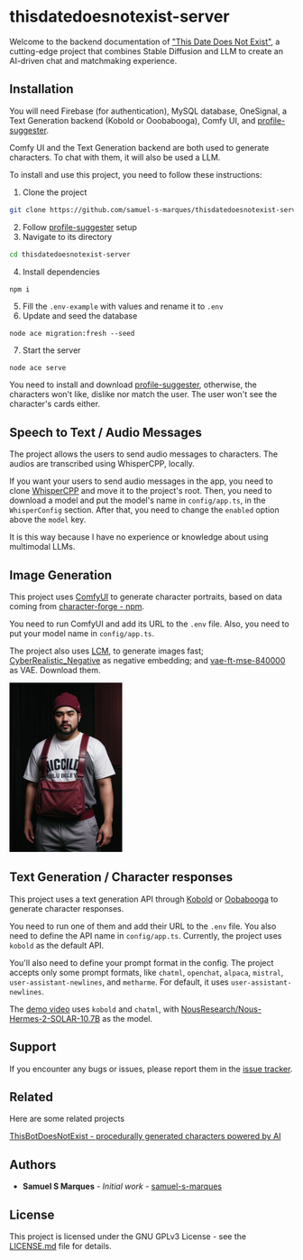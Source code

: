# thisdatedoesnotexist-server

Welcome to the backend documentation of ["This Date Does Not Exist"](https://github.com/samuel-s-marques/thisdatedoesnotexist), a cutting-edge project that combines Stable Diffusion and LLM to create an AI-driven chat and matchmaking experience.

## Installation

You will need Firebase (for authentication), MySQL database, OneSignal, a Text Generation backend (Kobold or Ooobabooga), Comfy UI, and [profile-suggester](https://github.com/samuel-s-marques/thisdatedoesnotexist-profile-suggester).

Comfy UI and the Text Generation backend are both used to generate characters. To chat with them, it will also be used a LLM. 

To install and use this project, you need to follow these instructions:

1. Clone the project
```bash
git clone https://github.com/samuel-s-marques/thisdatedoesnotexist-server.git
```
2. Follow [profile-suggester](https://github.com/samuel-s-marques/thisdatedoesnotexist-profile-suggester) setup
3. Navigate to its directory
```bash
cd thisdatedoesnotexist-server
```
4. Install dependencies
```bash
npm i
```
5. Fill the `.env-example` with values and rename it to `.env`
6. Update and seed the database
```
node ace migration:fresh --seed
```
7. Start the server
```
node ace serve
```

You need to install and download [profile-suggester](https://github.com/samuel-s-marques/thisdatedoesnotexist-profile-suggester), otherwise, the characters won't like, dislike nor match the user. The user won't see the character's cards either.

## Speech to Text / Audio Messages
The project allows the users to send audio messages to characters. The audios are transcribed using WhisperCPP, locally.

If you want your users to send audio messages in the app, you need to clone [WhisperCPP](https://github.com/ggerganov/whisper.cpp) and move it to the project's root. Then, you need to download a model and put the model's name in `config/app.ts`, in the `WhisperConfig` section. After that, you need to change the `enabled` option above the `model` key.

It is this way because I have no experience or knowledge about using multimodal LLMs.

## Image Generation
This project uses [ComfyUI](https://github.com/comfyanonymous/ComfyUI) to generate character portraits, based on data coming from [character-forge - npm](https://www.npmjs.com/package/character-forge).

You need to run ComfyUI and add its URL to the `.env` file. Also, you need to put your model name in `config/app.ts`.

The project also uses [LCM](https://civitai.com/models/195519/lcm-lora-weights-stable-diffusion-acceleration-module), to generate images fast; [CyberRealistic_Negative](https://civitai.com/models/77976/cyberrealistic-negative) as negative embedding; and [vae-ft-mse-840000](https://huggingface.co/stabilityai/sd-vae-ft-mse-original) as VAE. Download them.

<img src="assets/images/example.png" alt="Example character" width="200"/>

## Text Generation / Character responses
This project uses a text generation API through [Kobold](https://github.com/kalomaze/koboldcpp) or [Oobabooga](https://github.com/oobabooga/text-generation-webui) to generate character responses. 

You need to run one of them and add their URL to the `.env` file. You also need to define the API name in `config/app.ts`. Currently, the project uses `kobold` as the default API. 

You'll also need to define your prompt format in the config. The project accepts only some prompt formats, like `chatml`, `openchat`, `alpaca`, `mistral`, `user-assistant-newlines`, and `metharme`. For default, it uses `user-assistant-newlines`.

The [demo video](https://youtu.be/bp5w28hu6S8) uses `kobold` and `chatml`, with [NousResearch/Nous-Hermes-2-SOLAR-10.7B](https://huggingface.co/NousResearch/Nous-Hermes-2-SOLAR-10.7B) as the model.

## Support

If you encounter any bugs or issues, please report them in the [issue tracker](https://github.com/samuel-s-marques/thisdatedoesnotexist-server/issues).

## Related

Here are some related projects

[ThisBotDoesNotExist - procedurally generated characters powered by AI](https://github.com/samuel-s-marques/thisbotdoesnotexist)


## Authors

- **Samuel S Marques** - *Initial work* - [samuel-s-marques](https://github.com/samuel-s-marques)


## License

This project is licensed under the GNU GPLv3 License - see the [LICENSE.md](LICENSE.md) file for details.
